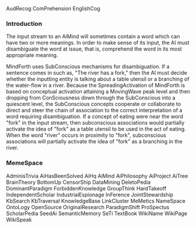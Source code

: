 AudRecog ComPrehension EnglishCog

### Introduction ###

The input stream to an AiMind will sometimes contain a word which can have two or more meanings. In order to make sense of its input, the AI must disambiguate the word at issue, that is, comprehend the word in its most appropriate meaning.

MindForth uses SubConscious mechanisms for disambiguation. If a sentence comes in such as, "The river has a fork," then the AI must decide whether the inputting entity is talking about a table utensil or a branching of the water-flow in a river. Because the SpreadingActivation of MindForth is based on conceptual activation attaining a MovingWave peak level and then dropping from ConSciousness down through the SubConscious into a quiescent level, the SubConscious concepts cooperate or collaborate to direct and steer the chain of association to the correct interpretation of a word requiring disambiguation. If a concept of eating were near the word "fork" in the input stream, then subconscious associations would partially activate the idea of "fork" as a table utensil to be used in the act of eating. When the word "river" occurs in proximity to "fork", subconscious associations will partially activate the idea of "fork" as a branching in the river.


### MemeSpace ###

AdminisTrivia AiHasBeenSolved AiHq AiMind AiPhilosophy AiProject AiTree BrainTheory BottomUp CensorShip DataMining DeletoPedia DominantParadigm ForbiddenKnowledge GroupThink HardTakeoff IndependentScholar IndustrialEspionage InFerence JointStewardship KbSearch KbTraversal KnowledgeBase LinkCluster MeMetics NameSpace OntoLogy OpenSource OriginalResearch ParadigmShift ProSpectus ScholarPedia SeedAi SemanticMemory SeTi TextBook WikiName WikiPage WikiSpeak


